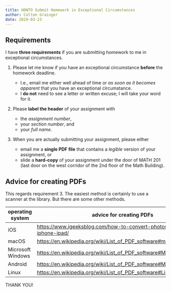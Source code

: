 ```yaml
---
title: HOWTO Submit Homework in Exceptional Circumstances
author: Colton Grainger
date: 2019-03-23
---
```


## Requirements

I have **three requirements** if you are submitting homework to me in exceptional circumstances.

1. Please let me know if you have an exceptional circumstance **before** the homework deadline. 

    - I.e., email me either well ahead of time or *as soon as it becomes apparent* that you have an exceptional circumstance.
    - I **do not** need to see a letter or written excuse; I will take your word for it.

2. Please **label the header** of your assignment with

    - the *assignment number*,
    - your *section number*, and
    - your *full name*.

3. When you are actually submitting your assignment, please either

    - email me a **single PDF file** that contains a *legible* version of your assignment, or 
    - slide a **hard-copy** of your assignment under the door of MATH 201 (last door on the west corridor of the  2nd floor of the Math Building).

## Advice for creating PDFs

This regards requirement 3. The easiest method is certainly to use a scanner at the library. But there are some other methods.

operating system | advice for creating PDFs
--- | ---
iOS | <https://www.igeeksblog.com/how-to-convert-photos-to-pdf-on-iphone-ipad/>
macOS | <https://en.wikipedia.org/wiki/List_of_PDF_software#macOS>
Microsoft Windows | <https://en.wikipedia.org/wiki/List_of_PDF_software#Microsoft_Windows>
Android | <https://en.wikipedia.org/wiki/List_of_PDF_software#Mobile>
Linux | <https://en.wikipedia.org/wiki/List_of_PDF_software#Linux_and_Unix>

THANK YOU!

